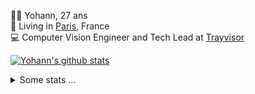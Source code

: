 <p>
  👨🏻 <bold>Yohann</bold>, 27 ans<br/>
  💼 Living in <a href="https://www.google.com/maps?q=paris">Paris</a>, France<br/>
  💻 Computer Vision Engineer and Tech Lead at <a href="https://trayvisor.com/">Trayvisor</a><br/>
</p>

<a href="https://github.com/anuraghazra/github-readme-stats"><img align="center" src="https://github-readme-stats-go94hl40s-yohann84l.vercel.app//api?username=yohann84L&show_icons=true&include_all_commits=true" alt="Yohann's github stats" /> </a>


<details>
  <summary>Some stats ...</summary><br/>
  

<!--START_SECTION:waka-->
![Code Time](http://img.shields.io/badge/Code%20Time-520%20hrs%2038%20mins-blue)

![Profile Views](http://img.shields.io/badge/Profile%20Views-0-blue)

**🐱 My GitHub Data** 

> 📦 440.5 kB Used in GitHub's Storage 
 > 
> 🏆 281 Contributions in the Year 2023
 > 
> 🚫 Not Opted to Hire
 > 
> 📜 24 Public Repositories 
 > 
> 🔑 21 Private Repositories 
 > 
**I'm an Early 🐤** 

```text
🌞 Morning                8897 commits        ████████░░░░░░░░░░░░░░░░░   31.69 % 
🌆 Daytime                15747 commits       ██████████████░░░░░░░░░░░   56.09 % 
🌃 Evening                3282 commits        ███░░░░░░░░░░░░░░░░░░░░░░   11.69 % 
🌙 Night                  151 commits         ░░░░░░░░░░░░░░░░░░░░░░░░░   00.54 % 
```
📅 **I'm Most Productive on Wednesday** 

```text
Monday                   4961 commits        ████░░░░░░░░░░░░░░░░░░░░░   17.67 % 
Tuesday                  5099 commits        █████░░░░░░░░░░░░░░░░░░░░   18.16 % 
Wednesday                6443 commits        ██████░░░░░░░░░░░░░░░░░░░   22.95 % 
Thursday                 6311 commits        ██████░░░░░░░░░░░░░░░░░░░   22.48 % 
Friday                   4908 commits        ████░░░░░░░░░░░░░░░░░░░░░   17.48 % 
Saturday                 138 commits         ░░░░░░░░░░░░░░░░░░░░░░░░░   00.49 % 
Sunday                   217 commits         ░░░░░░░░░░░░░░░░░░░░░░░░░   00.77 % 
```


📊 **This Week I Spent My Time On** 

```text
🕑︎ Time Zone: Europe/Paris

💬 Programming Languages: 
Python                   8 hrs 23 mins       ██████████░░░░░░░░░░░░░░░   39.86 % 
JavaScript               6 hrs 40 mins       ████████░░░░░░░░░░░░░░░░░   31.71 % 
Jupyter                  4 hrs 53 mins       ██████░░░░░░░░░░░░░░░░░░░   23.26 % 
HTTP Request             19 mins             ░░░░░░░░░░░░░░░░░░░░░░░░░   01.53 % 
Markdown                 9 mins              ░░░░░░░░░░░░░░░░░░░░░░░░░   00.76 % 

🔥 Editors: 
PyCharm                  12 hrs 13 mins      ███████████████░░░░░░░░░░   58.02 % 
WebStorm                 6 hrs 53 mins       ████████░░░░░░░░░░░░░░░░░   32.73 % 
VS Code                  1 hr 56 mins        ██░░░░░░░░░░░░░░░░░░░░░░░   09.25 % 

💻 Operating System: 
Mac                      21 hrs 3 mins       █████████████████████████   100.00 % 
```

**I Mostly Code in Python** 

```text
Python                   20 repos            █████████████░░░░░░░░░░░░   52.63 % 
Java                     6 repos             ████░░░░░░░░░░░░░░░░░░░░░   15.79 % 
Jupyter Notebook         2 repos             █░░░░░░░░░░░░░░░░░░░░░░░░   05.26 % 
JavaScript               2 repos             █░░░░░░░░░░░░░░░░░░░░░░░░   05.26 % 
Shell                    1 repo              █░░░░░░░░░░░░░░░░░░░░░░░░   02.63 % 
```




 Last Updated on 07/04/2023 01:24:22 UTC
<!--END_SECTION:waka-->
